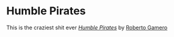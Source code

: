 # Humble Pirates

This is the craziest shit ever
[*Humble Pirates*](http://humblepirates.com)
by [Roberto Gamero](http://robertogamero.com)